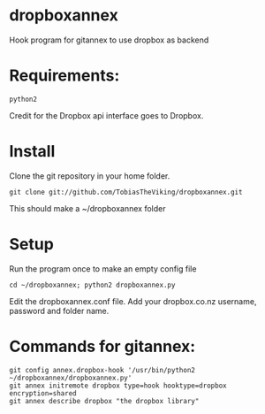 dropboxannex
=========

Hook program for gitannex to use dropbox as backend

# Requirements:

    python2

Credit for the Dropbox api interface goes to Dropbox.

# Install
Clone the git repository in your home folder.

    git clone git://github.com/TobiasTheViking/dropboxannex.git 

This should make a ~/dropboxannex folder

# Setup
Run the program once to make an empty config file

    cd ~/dropboxannex; python2 dropboxannex.py

Edit the dropboxannex.conf file. Add your dropbox.co.nz username, password and folder name.

# Commands for gitannex:

    git config annex.dropbox-hook '/usr/bin/python2 ~/dropboxannex/dropboxannex.py'
    git annex initremote dropbox type=hook hooktype=dropbox encryption=shared
    git annex describe dropbox "the dropbox library"
